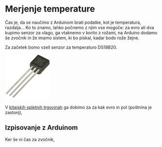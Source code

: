 # Merjenje temperature

Čas je, da se naučimo z Arduinom brati podatke, kot je temperatura, razdalja... Ko to znamo, lahko počnemo z njim vse mogoče: za evro ali dva kupimo senzor za vlago, ga vtaknemo v korito z rožami, na Arduino dodamo še zvočnik in že imamo sistem, ki bo piskal, kadar bodo rože žejne.

Za začetek bomo vzeli senzor za temperaturo DS18B20.

![Senzor DS18B20](images/ds18b20.png)

V [kitajskih spletnih trgovinah](http://www.dx.com) ga dobimo za za kak evro in pol (poštnina je zastonj), 


## Izpisovanje z Arduinom

Ker še ni čas za zvočnik, 